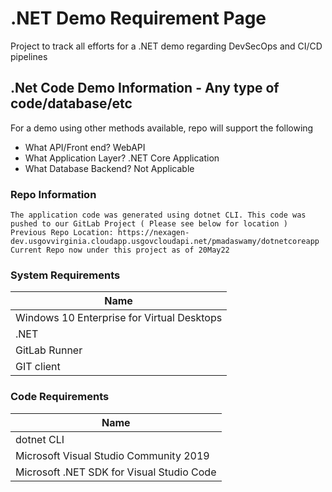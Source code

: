 # .NET Demo Requirement Page

Project to track all efforts for a .NET demo regarding DevSecOps and CI/CD pipelines

## .Net Code Demo Information - Any type of code/database/etc 
For a demo using other methods available, repo will support the following
- What API/Front end?
WebAPI
- What Application Layer?
.NET Core Application
- What Database Backend?
Not Applicable

### Repo Information
```
The application code was generated using dotnet CLI. This code was pushed to our GitLab Project ( Please see below for location )
Previous Repo Location: https://nexagen-dev.usgovvirginia.cloudapp.usgovcloudapi.net/pmadaswamy/dotnetcoreapp
Current Repo now under this project as of 20May22
```
### System Requirements
| Name | 
| ------ | 
| Windows 10 Enterprise for Virtual Desktops |
| .NET |
| GitLab Runner |
| GIT client |

### Code Requirements
| Name | 
| ------ |
| dotnet CLI |
| Microsoft Visual Studio Community 2019 |
| Microsoft .NET SDK for Visual Studio Code |


